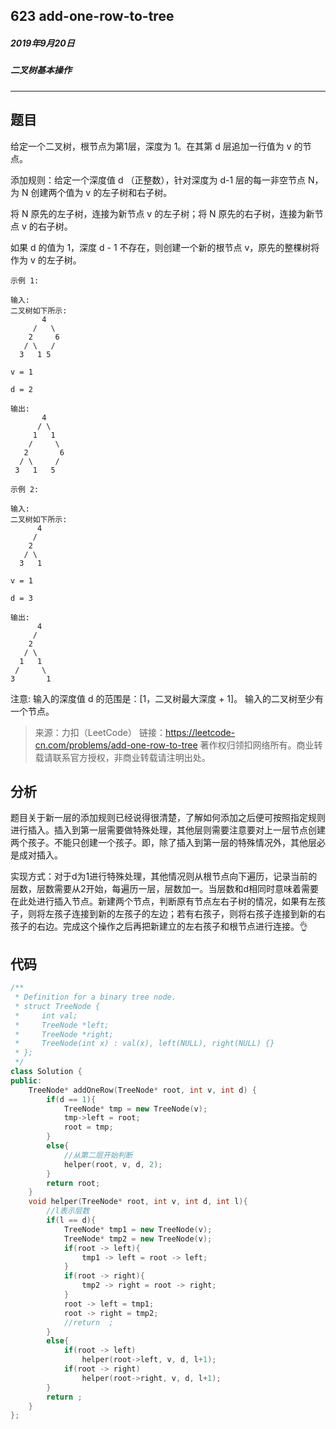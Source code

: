## 623 add-one-row-to-tree
##### 2019年9月20日
##### 二叉树基本操作
***

## 题目

给定一个二叉树，根节点为第1层，深度为 1。在其第 d 层追加一行值为 v 的节点。

添加规则：给定一个深度值 d （正整数），针对深度为 d-1 层的每一非空节点 N，为 N 创建两个值为 v 的左子树和右子树。

将 N 原先的左子树，连接为新节点 v 的左子树；将 N 原先的右子树，连接为新节点 v 的右子树。

如果 d 的值为 1，深度 d - 1 不存在，则创建一个新的根节点 v，原先的整棵树将作为 v 的左子树。

```
示例 1:

输入: 
二叉树如下所示:
       4
     /   \
    2     6
   / \   / 
  3   1 5   

v = 1

d = 2

输出: 
       4
      / \
     1   1
    /     \
   2       6
  / \     / 
 3   1   5   

示例 2:

输入: 
二叉树如下所示:
      4
     /   
    2    
   / \   
  3   1    

v = 1

d = 3

输出: 
      4
     /   
    2
   / \    
  1   1
 /     \  
3       1
```

注意:
输入的深度值 d 的范围是：[1，二叉树最大深度 + 1]。
输入的二叉树至少有一个节点。

>来源：力扣（LeetCode）
链接：https://leetcode-cn.com/problems/add-one-row-to-tree
著作权归领扣网络所有。商业转载请联系官方授权，非商业转载请注明出处。

## 分析

题目关于新一层的添加规则已经说得很清楚，了解如何添加之后便可按照指定规则进行插入。插入到第一层需要做特殊处理，其他层则需要注意要对上一层节点创建两个孩子。不能只创建一个孩子。即，除了插入到第一层的特殊情况外，其他层必是成对插入。

实现方式：对于d为1进行特殊处理，其他情况则从根节点向下遍历，记录当前的层数，层数需要从2开始，每遍历一层，层数加一。当层数和d相同时意味着需要在此处进行插入节点。新建两个节点，判断原有节点左右子树的情况，如果有左孩子，则将左孩子连接到新的左孩子的左边；若有右孩子，则将右孩子连接到新的右孩子的右边。完成这个操作之后再把新建立的左右孩子和根节点进行连接。👌

## 代码

```cpp
/**
 * Definition for a binary tree node.
 * struct TreeNode {
 *     int val;
 *     TreeNode *left;
 *     TreeNode *right;
 *     TreeNode(int x) : val(x), left(NULL), right(NULL) {}
 * };
 */
class Solution {
public:
    TreeNode* addOneRow(TreeNode* root, int v, int d) {
        if(d == 1){
            TreeNode* tmp = new TreeNode(v);
            tmp->left = root;
            root = tmp;   
        }
        else{
            //从第二层开始判断
            helper(root, v, d, 2);
        }
        return root;
    }
    void helper(TreeNode* root, int v, int d, int l){
        //l表示层数
        if(l == d){
            TreeNode* tmp1 = new TreeNode(v);
            TreeNode* tmp2 = new TreeNode(v);
            if(root -> left){
                tmp1 -> left = root -> left;
            }
            if(root -> right){
                tmp2 -> right = root -> right;
            }
            root -> left = tmp1;
            root -> right = tmp2;
            //return  ;
        }
        else{
            if(root -> left)
                helper(root->left, v, d, l+1);
            if(root -> right)
                helper(root->right, v, d, l+1);
        }
        return ;
    }
};
```